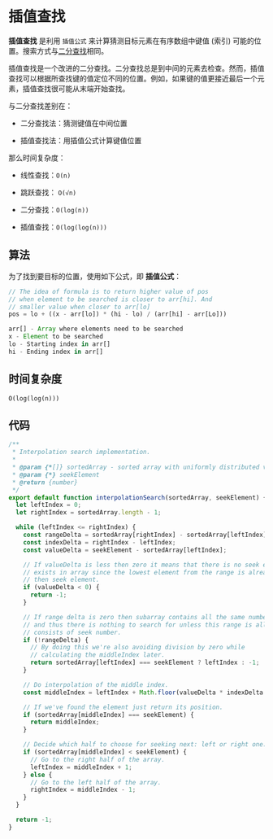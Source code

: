 # 插值查找

**插值查找** 是利用 `插值公式` 来计算猜测目标元素在有序数组中键值 (索引) 可能的位置。搜索方式与[二分查找](theme/search/binary-search.html)相同。

插值查找是一个改进的二分查找。二分查找总是到中间的元素去检查。然而，插值查找可以根据所查找键的值定位不同的位置。例如，如果键的值更接近最后一个元素，插值查找很可能从末端开始查找。

与二分查找差别在：

- 二分查找法：猜测键值在中间位置

- 插值查找法：用插值公式计算键值位置

那么时间复杂度：

- 线性查找：`O(n)`
- 跳跃查找： `O(√n)`

- 二分查找：`O(log(n))`
- 插值查找：`O(log(log(n)))`

## 算法

为了找到要目标的位置，使用如下公式，即 **插值公式**：

```javascript
// The idea of formula is to return higher value of pos
// when element to be searched is closer to arr[hi]. And
// smaller value when closer to arr[lo]
pos = lo + ((x - arr[lo]) * (hi - lo) / (arr[hi] - arr[Lo]))

arr[] - Array where elements need to be searched
x - Element to be searched
lo - Starting index in arr[]
hi - Ending index in arr[]
```

## 时间复杂度

`O(log(log(n)))`

## 代码

```javascript
/**
 * Interpolation search implementation.
 *
 * @param {*[]} sortedArray - sorted array with uniformly distributed values
 * @param {*} seekElement
 * @return {number}
 */
export default function interpolationSearch(sortedArray, seekElement) {
  let leftIndex = 0;
  let rightIndex = sortedArray.length - 1;

  while (leftIndex <= rightIndex) {
    const rangeDelta = sortedArray[rightIndex] - sortedArray[leftIndex];
    const indexDelta = rightIndex - leftIndex;
    const valueDelta = seekElement - sortedArray[leftIndex];

    // If valueDelta is less then zero it means that there is no seek element
    // exists in array since the lowest element from the range is already higher
    // then seek element.
    if (valueDelta < 0) {
      return -1;
    }

    // If range delta is zero then subarray contains all the same numbers
    // and thus there is nothing to search for unless this range is all
    // consists of seek number.
    if (!rangeDelta) {
      // By doing this we're also avoiding division by zero while
      // calculating the middleIndex later.
      return sortedArray[leftIndex] === seekElement ? leftIndex : -1;
    }

    // Do interpolation of the middle index.
    const middleIndex = leftIndex + Math.floor(valueDelta * indexDelta / rangeDelta);

    // If we've found the element just return its position.
    if (sortedArray[middleIndex] === seekElement) {
      return middleIndex;
    }

    // Decide which half to choose for seeking next: left or right one.
    if (sortedArray[middleIndex] < seekElement) {
      // Go to the right half of the array.
      leftIndex = middleIndex + 1;
    } else {
      // Go to the left half of the array.
      rightIndex = middleIndex - 1;
    }
  }

  return -1;
}
```

